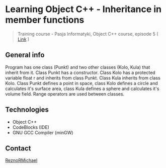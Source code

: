 # Learning Object C++ - Inheritance in member functions
> Training course - Pasja Informatyki, Object C++ course, episode 5 ( [Link](https://www.youtube.com/watch?v=ZesZXlBcROA) )

## General info
Program has one class (Punkt) and two other classes (Kolo, Kula) that inherit from it. Class Punkt has a constructor. Class Kolo has a protected variable float r and inherits from class Punkt. Class Kula inherits from class Kolo. Class Punkt defines a point in space, class Kolo defines a circle and calculates it's surface area, class Kula defines a sphere and calculates it's volume field. Range operators are used between classes.

## Technologies
* Object C++
* CodeBlocks (IDE)
* GNU GCC Compiler (minGW)

## Contact
[ReznoRMichael](https://github.com/ReznoRMichael)